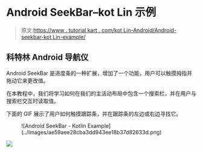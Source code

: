 # Android SeekBar–kot Lin 示例

> 原文:[https://www . tutorial kart . com/kot Lin-Android/Android-seekbar-kot Lin-example/](https://www.tutorialkart.com/kotlin-android/android-seekbar-kotlin-example/)

## 科特林 Android 导航仪

Android SeekBar 是进度条的一种扩展，增加了一个功能，用户可以触摸拇指并拖动它来更改值。

在本教程中，我们将学习如何在我们的主活动布局中包含一个搜索栏，并在用户与搜索栏交互时读取值。

下面的 GIF 展示了用户如何触摸跟踪条，并在跟踪条的左边或右边寻找它。

<figure class="aligncenter">![Android SeekBar - Kotlin Example](../Images/ae59aee28cba3dd943ee18b37d82633d.png)</figure>

[![](../Images/925da31b32d6bc3827932f6c8afb11bb.png)](https://www.tutorialkart.com/)